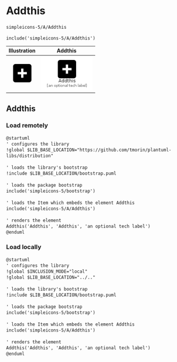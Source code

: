 # Addthis


```text
simpleicons-5/A/Addthis
```

```text
include('simpleicons-5/A/Addthis')
```



| Illustration | Addthis |
| :---: | :---: |
| ![illustration for Illustration](../../simpleicons-5/A/Addthis.png) | ![illustration for Addthis](../../simpleicons-5/A/Addthis.Local.png) |




## Addthis

### Load remotely
```plantuml
@startuml
' configures the library
!global $LIB_BASE_LOCATION="https://github.com/tmorin/plantuml-libs/distribution"

' loads the library's bootstrap
!include $LIB_BASE_LOCATION/bootstrap.puml

' loads the package bootstrap
include('simpleicons-5/bootstrap')

' loads the Item which embeds the element Addthis
include('simpleicons-5/A/Addthis')

' renders the element
Addthis('Addthis', 'Addthis', 'an optional tech label')
@enduml
```

### Load locally
```plantuml
@startuml
' configures the library
!global $INCLUSION_MODE="local"
!global $LIB_BASE_LOCATION="../.."

' loads the library's bootstrap
!include $LIB_BASE_LOCATION/bootstrap.puml

' loads the package bootstrap
include('simpleicons-5/bootstrap')

' loads the Item which embeds the element Addthis
include('simpleicons-5/A/Addthis')

' renders the element
Addthis('Addthis', 'Addthis', 'an optional tech label')
@enduml
```

